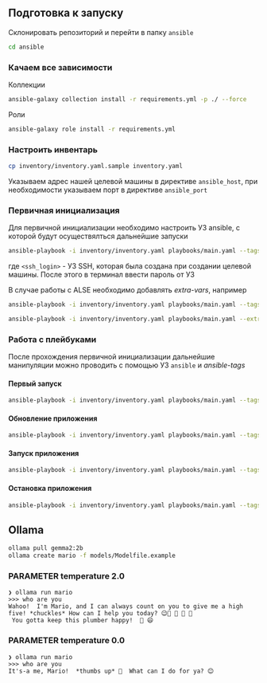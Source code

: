 ## Подготовка к запуску

Склонировать репозиторий и перейти в папку `ansible`

```bash
cd ansible
```

### Качаем все зависимости

Коллекции

```bash
ansible-galaxy collection install -r requirements.yml -p ./ --force
```

Роли

```bash
ansible-galaxy role install -r requirements.yml
```

### Настроить инвентарь

```bash
cp inventory/inventory.yaml.sample inventory.yaml
```

Указываем адрес нашей целевой машины в директиве `ansible_host`, при необходимости указываем порт в директиве `ansible_port`

### Первичная инициализация

Для первичной инициализации необходимо настроить УЗ ansible, с которой будут осуществялться дальнейшие запуски

```bash
ansible-playbook -i inventory/inventory.yaml playbooks/main.yaml --tags "create_user" --extra-vars "ansible_user=<ssh_login>" --ask-pass --become
```

где `<ssh_login>` - УЗ SSH, которая была создана при создании целевой машины.
После этого в терминал ввести пароль от УЗ

В случае работы с ALSE необходимо добавлять _extra-vars_, например

```bash
ansible-playbook -i inventory/inventory.yaml playbooks/main.yaml --tags "create_user" --extra-vars="ansible_user=astra ansible_os_family='Debian'" --become --ask-pass
```

```bash
ansible-playbook -i inventory/inventory.yaml playbooks/main.yaml --extra-vars="ansible_os_family='Debian' docker_apt_ansible_distribution='debian' ansible_distribution_release='buster' docker_apt_release_channel='stable'" --become
```

### Работа с плейбуками

После прохождения первичной инициализации дальнейшие манипуляции можно проводить с помощью УЗ `ansible` и _ansible-tags_

#### Первый запуск

```bash
ansible-playbook -i inventory/inventory.yaml playbooks/main.yaml --tags "prepare"
```

#### Обновление приложения

```bash
ansible-playbook -i inventory/inventory.yaml playbooks/main.yaml --tags "update_app"
```

#### Запуск приложения

```bash
ansible-playbook -i inventory/inventory.yaml playbooks/main.yaml --tags "start_app"
```

#### Остановка приложения

```bash
ansible-playbook -i inventory/inventory.yaml playbooks/main.yaml --tags "stop_app"
```

## Ollama

```bash
ollama pull gemma2:2b
ollama create mario -f models/Modelfile.example
```

### PARAMETER temperature 2.0

```
❯ ollama run mario
>>> who are you
Wahoo!  I'm Mario, and I can always count on you to give me a high five! *chuckles* How can I help you today? 😉🍄 🍕 🚀 🎉
 You gotta keep this plumber happy!  💪 😄
```

### PARAMETER temperature 0.0

```
❯ ollama run mario
>>> who are you
It's-a me, Mario!  *thumbs up* 🍄  What can I do for ya? 😊
```
